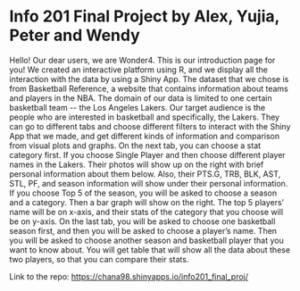 # Info 201 Final Project by Alex, Yujia, Peter and Wendy

Hello! Our dear users, we are Wonder4. This is our introduction page for you!
We created an interactive platform using R, and we display all the interaction with the data by using a Shiny App. 
The dataset that we chose is from Basketball Reference, a website that contains information about teams and players in the NBA. The domain of our data is limited to one certain basketball team -- the Los Angeles Lakers.
Our target audience is the people who are interested in basketball and specifically, the Lakers. They can go to different tabs and choose different filters to interact with the Shiny App that we made, and get different kinds of information and comparison from visual plots and graphs.
On the next tab, you can choose a stat category first. If you choose Single Player and then choose different player names in the Lakers. Their photos will show up on the right with brief personal information about them below. Also, their PTS.G, TRB, BLK, AST, STL, PF, and season information will show under their personal information. If you choose Top 5 of the season, you will be asked to choose a season and a category. Then a bar graph will show on the right. The top 5 players’ name will be on x-axis, and their stats of the category that you choose will be on y-axis.
On the last tab, you will be asked to choose one basketball season first, and then you will be asked to choose a player’s name. Then you will be asked to choose another season and basketball player that you want to know about. You will get table that will show all the data about these two players, so that you can compare their stats.

Link to the repo: https://chana98.shinyapps.io/info201_final_proj/